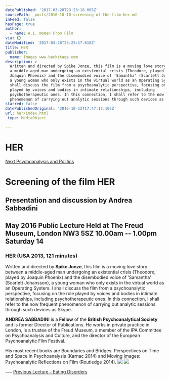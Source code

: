 ```yaml
---
datePublished: '2017-03-28T23:23:18.005Z'
sourcePath: _posts/2016-10-10-screening-of-the-film-her.md
inFeed: false
hasPage: true
author:
  - name: A.I. Women From Film
via: {}
dateModified: '2017-03-28T23:23:17.618Z'
title: HER
publisher:
  name: Images www.backstage.com
description: >-
  Written and directed by Spike Jonze, this film is a moving love story between
  a middle-aged man undergoing an existential crisis (Theodore, played by
  Joaquin Phoenix) and the disembodied voice of 'Samantha' (Scarlett Johansson),
  a young woman who only exists in the virtual world as an Operating System. I
  shall discuss the film from a psychoanalytic perspective, focusing on the role
  played by voices and bodies in intimate relationships, including
  psychotherapeutic ones. In this connection, I shall refer to the now frequent
  phenomenon of carrying out analytic sessions through such devices as Skype.
starred: false
datePublishedOriginal: '2016-10-12T17:47:17.105Z'
url: her/index.html
_type: MediaObject

---
```

# **HER**
[Next Psychoanalysis and Politics][0]

# **Screening of the film HER**

## **Presentation and discussion by Andrea Sabbadini**

## **May 2016 Public Lecture Held at The Freud Museum, London NW3 5SZ 10.00am -- 1.00pm Saturday 14**

### **HER (USA 2013, 121 minutes)**

Written and directed by **Spike Jonze**, this film is a moving love story between a middle-aged man undergoing an existential crisis (Theodore, played by Joaquin Phoenix) and the disembodied voice of 'Samantha' (Scarlett Johansson), a young woman who only exists in the virtual world as an Operating System. I shall discuss the film from a psychoanalytic perspective, focusing on the role played by voices and bodies in intimate relationships, including psychotherapeutic ones. In this connection, I shall refer to the now frequent phenomenon of carrying out analytic sessions through such devices as Skype.

**ANDREA SABBADINI** is a **Fellow** of the **British Psychoanalytical Society** and is former Director of Publications. He works in private practice in London, is a trustee of the Freud Museum, a member of the IPA Committee on Psychoanalysis and Culture, and the director of the European Psychoanalytic Film Festival.

His most recent books are Boundaries and Bridges: Perspectives on Time and Space in Psychoanalysis (Karnac 2014) and Moving Images: Psychoanalytic Reflections on Film (Routledge 2014).
![](https://s3-us-west-2.amazonaws.com/the-grid-img/p/552cbd3d65eb5650fb1d174e7a6ecbed5c612a0d.gif)
![](https://s3-us-west-2.amazonaws.com/the-grid-img/p/8c649122f9bebec54f62fc009c1cbcab24c9cc8f.png)

⎯⎯⎯
[Previous Lecture - Eating Disorders][1]

[0]: http://aapmembers.org/psychoanalysis-and-politics-by-david-morgan/index.html
[1]: http://aapmembers.org/eating-disorders